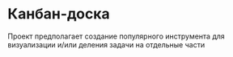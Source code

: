 <h1>Канбан-доска</h1>
<p>Проект предполагает создание популярного инструмента для визуализации и/или деления задачи на отдельные части</p>
